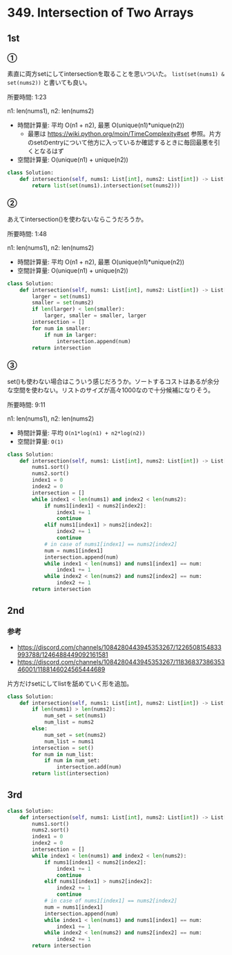 # 349. Intersection of Two Arrays

## 1st

### ①

素直に両方setにしてintersectionを取ることを思いついた。
`list(set(nums1) & set(nums2))` と書いても良い。

所要時間: 1:23

n1: len(nums1), n2: len(nums2)
- 時間計算量: 平均 O(n1 + n2), 最悪 O(unique(n1)*unique(n2))
    - 最悪は https://wiki.python.org/moin/TimeComplexity#set 参照。片方のsetのentryについて他方に入っているか確認するときに毎回最悪を引くとなるはず
- 空間計算量: O(unique(n1) + unique(n2))

```py
class Solution:
    def intersection(self, nums1: List[int], nums2: List[int]) -> List[int]:
        return list(set(nums1).intersection(set(nums2)))
```

### ②

あえてintersection()を使わないならこうだろうか。

所要時間: 1:48

n1: len(nums1), n2: len(nums2)
- 時間計算量: 平均 O(n1 + n2), 最悪 O(unique(n1)*unique(n2))
- 空間計算量: O(unique(n1) + unique(n2))

```py
class Solution:
    def intersection(self, nums1: List[int], nums2: List[int]) -> List[int]:
        larger = set(nums1)
        smaller = set(nums2)
        if len(larger) < len(smaller):
            larger, smaller = smaller, larger
        intersection = []
        for num in smaller:
            if num in larger:
                intersection.append(num)
        return intersection
```

### ③

set()も使わない場合はこういう感じだろうか。ソートするコストはあるが余分な空間を使わない。リストのサイズが高々1000なので十分候補になりそう。

所要時間: 9:11

n1: len(nums1), n2: len(nums2)
- 時間計算量: 平均 `O(n1*log(n1) + n2*log(n2))`
- 空間計算量: `O(1)`


```py
class Solution:
    def intersection(self, nums1: List[int], nums2: List[int]) -> List[int]:
        nums1.sort()
        nums2.sort()
        index1 = 0
        index2 = 0
        intersection = []
        while index1 < len(nums1) and index2 < len(nums2):
            if nums1[index1] < nums2[index2]:
                index1 += 1
                continue
            elif nums1[index1] > nums2[index2]:
                index2 += 1
                continue
            # in case of nums1[index1] == nums2[index2]
            num = nums1[index1]
            intersection.append(num)
            while index1 < len(nums1) and nums1[index1] == num:
                index1 += 1
            while index2 < len(nums2) and nums2[index2] == num:
                index2 += 1
        return intersection
```


## 2nd

### 参考

- https://discord.com/channels/1084280443945353267/1226508154833993788/1246488449092161581
- https://discord.com/channels/1084280443945353267/1183683738635346001/1188146024565444689

片方だけsetにしてlistを舐めていく形を追加。

```py
class Solution:
    def intersection(self, nums1: List[int], nums2: List[int]) -> List[int]:
        if len(nums1) > len(nums2):
            num_set = set(nums1)
            num_list = nums2
        else:
            num_set = set(nums2)
            num_list = nums1
        intersection = set()
        for num in num_list:
            if num in num_set:
                intersection.add(num)
        return list(intersection)
```

## 3rd

```py
class Solution:
    def intersection(self, nums1: List[int], nums2: List[int]) -> List[int]:
        nums1.sort()
        nums2.sort()
        index1 = 0
        index2 = 0
        intersection = []
        while index1 < len(nums1) and index2 < len(nums2):
            if nums1[index1] < nums2[index2]:
                index1 += 1
                continue
            elif nums1[index1] > nums2[index2]:
                index2 += 1
                continue
            # in case of nums1[index1] == nums2[index2]
            num = nums1[index1]
            intersection.append(num)
            while index1 < len(nums1) and nums1[index1] == num:
                index1 += 1
            while index2 < len(nums2) and nums2[index2] == num:
                index2 += 1
        return intersection
```

